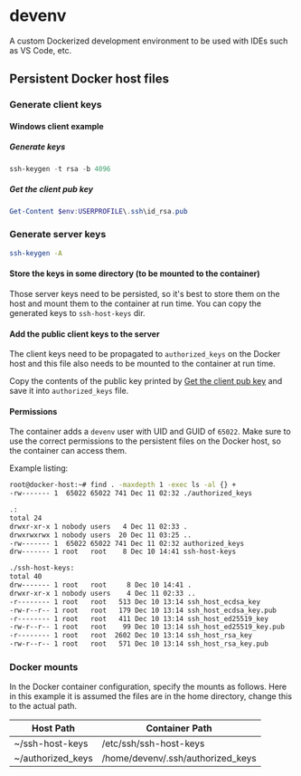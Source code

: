 # devenv
A custom Dockerized development environment to be used with IDEs such as VS Code, etc.

## Persistent Docker host files
### Generate client keys

#### Windows client example

##### Generate keys
```powershell
ssh-keygen -t rsa -b 4096
```

##### Get the client pub key
```powershell
Get-Content $env:USERPROFILE\.ssh\id_rsa.pub
```

### Generate server keys
```sh
ssh-keygen -A
```

#### Store the keys in some directory (to be mounted to the container)
Those server keys need to be persisted, so it's best to store them on the host and mount them to the container at run time. You can copy the generated keys to `ssh-host-keys` dir.

#### Add the public client keys to the server
The client keys need to be propagated to `authorized_keys` on the Docker host and this file also needs to be mounted to the container at run time.

Copy the contents of the public key printed by [Get the client pub key](#get-the-client-pub-key) and save it into `authorized_keys` file.

#### Permissions
The container adds a `devenv` user with UID and GUID of `65022`. Make sure to use the correct permissions to the persistent files on the Docker host, so the container can access them.

Example listing:
```sh
root@docker-host:~# find . -maxdepth 1 -exec ls -al {} +
-rw------- 1  65022 65022 741 Dec 11 02:32 ./authorized_keys

.:
total 24
drwxr-xr-x 1 nobody users   4 Dec 11 02:33 .
drwxrwxrwx 1 nobody users  20 Dec 11 03:25 ..
-rw------- 1  65022 65022 741 Dec 11 02:32 authorized_keys
drw------- 1 root   root    8 Dec 10 14:41 ssh-host-keys

./ssh-host-keys:
total 40
drw------- 1 root   root     8 Dec 10 14:41 .
drwxr-xr-x 1 nobody users    4 Dec 11 02:33 ..
-r-------- 1 root   root   513 Dec 10 13:14 ssh_host_ecdsa_key
-rw-r--r-- 1 root   root   179 Dec 10 13:14 ssh_host_ecdsa_key.pub
-r-------- 1 root   root   411 Dec 10 13:14 ssh_host_ed25519_key
-rw-r--r-- 1 root   root    99 Dec 10 13:14 ssh_host_ed25519_key.pub
-r-------- 1 root   root  2602 Dec 10 13:14 ssh_host_rsa_key
-rw-r--r-- 1 root   root   571 Dec 10 13:14 ssh_host_rsa_key.pub
```

### Docker mounts
In the Docker container configuration, specify the mounts as follows. Here in this example it is assumed the files are in the home directory, change this to the actual path.

| Host Path         | Container Path                    |
|-------------------|-----------------------------------|
| ~/ssh-host-keys   | /etc/ssh/ssh-host-keys            |
| ~/authorized_keys | /home/devenv/.ssh/authorized_keys |
